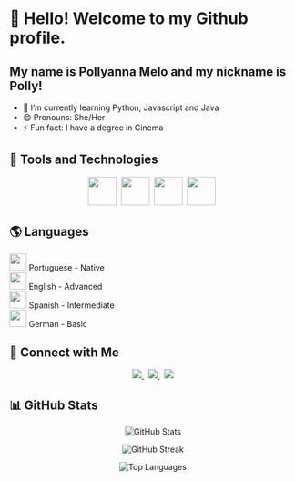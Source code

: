 # 👋 Hello! Welcome to my Github profile.
## My name is Pollyanna Melo and my nickname is Polly!

- 🌱 I’m currently learning Python, Javascript and Java 
- 😄 Pronouns: She/Her
- ⚡ Fun fact: I have a degree in Cinema

## 🚀 Tools and Technologies
<p align="center"> <img src="https://cdn.jsdelivr.net/gh/devicons/devicon/icons/java/java-original.svg" width="50" height="50"/>&nbsp; <img src="https://cdn.jsdelivr.net/gh/devicons/devicon/icons/python/python-original.svg" width="50" height="50"/>&nbsp; <img src="https://cdn.jsdelivr.net/gh/devicons/devicon/icons/javascript/javascript-original.svg" width="50" height="50"/>&nbsp; <img src="https://cdn.jsdelivr.net/gh/devicons/devicon/icons/react/react-original.svg" width="50" height="50"/>&nbsp; </p>

## 🌎 Languages
<p> <img src="https://upload.wikimedia.org/wikipedia/en/0/05/Flag_of_Brazil.svg" width="30"/> Portuguese - Native <br/> <img src="https://upload.wikimedia.org/wikipedia/commons/a/a4/Flag_of_the_United_States.svg" width="30"/> English - Advanced <br/> <img src="https://upload.wikimedia.org/wikipedia/commons/9/9a/Flag_of_Spain.svg" width="30"/> Spanish - Intermediate <br/> <img src="https://upload.wikimedia.org/wikipedia/en/b/ba/Flag_of_Germany.svg" width="30"/> German - Basic </p>

## 🔗 Connect with Me

<p align="center">
  <a href="https://www.linkedin.com/in/pollyanna-melo-398993a5/">
    <img src="https://img.shields.io/badge/LinkedIn-0A66C2?style=for-the-badge&logo=linkedin&logoColor=white"/>
  </a>&nbsp;
  <a href="mailto:pollymoreira_@hotmail.com">
    <img src="https://img.shields.io/badge/Outlook-0078D4?style=for-the-badge&logo=microsoft-outlook&logoColor=white"/>
  </a>&nbsp;
  <a href="https://github.com/pollymelo">
    <img src="https://img.shields.io/badge/GitHub-000?style=for-the-badge&logo=github&logoColor=white"/>
  </a>
</p>

## 📊 GitHub Stats

<p align="center">
  <img src="https://github-readme-stats.vercel.app/api?username=pollymelo&show_icons=true&theme=dracula" alt="GitHub Stats"/>
</p>

<p align="center">
  <img src="https://streak-stats.demolab.com?user=pollymelo&theme=dracula" alt="GitHub Streak"/>
</p>

<p align="center">
  <img src="https://github-readme-stats.vercel.app/api/top-langs/?username=pollymelo&layout=compact&theme=dracula" alt="Top Languages"/>
</p>
